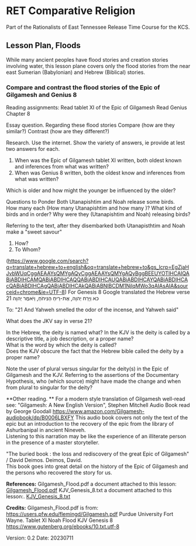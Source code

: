 # RET Comparative Religion
Part of the Rationalists of East Tennessee Release Time Course for the KCS.

## Lesson Plan, Floods
While many ancient peoples have flood stories and creation stories involving water, this lesson plane covers only the flood stories from the near east Sumerian (Babylonian) and Hebrew (Biblical) stories.


### Compare and contrast the flood stories of the Epic of Gilgamesh and Genius 8
Reading assignments:
Read tablet XI of the Epic of Gilgamesh
Read Genius Chapter 8


Essay question. 
Regarding these flood stories
Compare (how are they similar?)
Contrast (how are they different?)

Research. 
Use the internet. 
Show the variety of answers, ie provide at lest two answers for each.
1. When was the Epic of Gilgamesh tablet XI written, both oldest known and inferences from what was written?
2. When was Genius 8 written, both the oldest know and inferences from what was written?

Which is older and how might the younger be influenced by the older?

Questions to Ponder
Both Utanapishtim and Noah release some birds.  
How many each (How many Utanapishtim and how many )?
What kind of birds and in order?
Why were they (Utanapishtim and Noah) releasing birds?

Referring to the text, after they disembarked both Utanapisthtim and Noah make a "sweet savour" 
1. How?  
2. To Whom?

(https://www.google.com/search?q=translate+hebrew+to+english&oq=translate+hebrew+to&gs_lcrp=EgZjaHJvbWUqCggAEAAYsQMYgAQyCggAEAAYsQMYgAQyBggBEEUYOTIHCAIQABiABDIHCAMQABiABDIHCAQQABiABDIHCAUQABiABDIHCAYQABiABDIHCAcQABiABDIHCAgQABiABDIHCAkQABiABNIBCDM1NjlqMWo3qAIAsAIA&sourceid=chrome&ie=UTF-8)
For Genesis 8 Google translated the Hebrew verse 21 
כא וַיָּרַח יְהוָה, אֶת-רֵיחַ הַנִּיחֹחַ, וַיֹּאמֶר יְהוָה

To:
 "21 And Yahweh smelled the odor of the incense, and Yahweh said"

What does the JKV say in verse 21? 

In the Hebrew, the deity is named what?
In the KJV is the deity is called by a descriptive title, a job description, or a proper name?  
What is the word by which the deity is called?  
Does the KJV obscure the fact that the Hebrew bible called the deity by a proper name?

Note the user of plural versus singular for the deity(s) in the Epic of Gilgamesh and the KJV. 
Referring to the assertions of the Documentary Hypothesis, who (which source) might have made the change and when from plural to singular for the deity? 

**Other reading.  **
For a modern style translation of Gilgamesh well-read see: 
"Gilgamesh: A New English Version", Stephen Mitchell Audio Book read by George Goodall
https://www.amazon.com/Gilgamesh-audiobook/dp/B0006LBXFY 
This audio book covers not only the text of the epic but an introduction to the recovery of the epic from the library of Ashurbanipal in ancient Nineveh.  
Listening to this narration may be like the experience of an illiterate person in the presence of a master storyteller.

"The buried book : the loss and rediscovery of the great Epic of Gilgamesh" / David Deimos.
Deimos, David.  
This book goes into great detail on the history of the Epic of Gilgamesh and the persons who recovered the story for us.

**References:**
Gilgamesh_Flood.pdf a document attached to this lesson: [Gilgamesh_Flood.pdf](Gilgamesh_Flood.pdf) 
KJV_Genesis_8.txt a document attached to this lesson:.  [KJV_Genesis_8.txt](KJV_Genesis_8.txt) 

**Credits:**
Gilgamesh_Flood.pdf is from: https://users.pfw.edu/flemingd/Gilgamesh.pdf Purdue University Fort Wayne.
Tablet XI 
Noah Flood KJV Genesis 8
https://www.gutenberg.org/ebooks/10.txt.utf-8 


Version: 0.2
Date: 20230711
